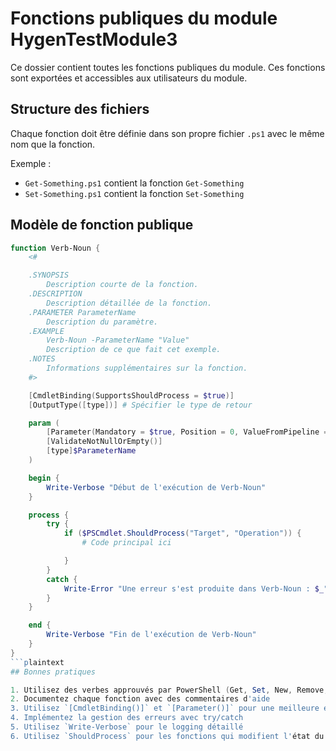 # Fonctions publiques du module HygenTestModule3

Ce dossier contient toutes les fonctions publiques du module. Ces fonctions sont exportées et accessibles aux utilisateurs du module.

## Structure des fichiers

Chaque fonction doit être définie dans son propre fichier `.ps1` avec le même nom que la fonction.

Exemple :
- `Get-Something.ps1` contient la fonction `Get-Something`
- `Set-Something.ps1` contient la fonction `Set-Something`

## Modèle de fonction publique

```powershell
function Verb-Noun {
    <#

    .SYNOPSIS
        Description courte de la fonction.
    .DESCRIPTION
        Description détaillée de la fonction.
    .PARAMETER ParameterName
        Description du paramètre.
    .EXAMPLE
        Verb-Noun -ParameterName "Value"
        Description de ce que fait cet exemple.
    .NOTES
        Informations supplémentaires sur la fonction.
    #>

    [CmdletBinding(SupportsShouldProcess = $true)]
    [OutputType([type])] # Spécifier le type de retour

    param (
        [Parameter(Mandatory = $true, Position = 0, ValueFromPipeline = $true)]
        [ValidateNotNullOrEmpty()]
        [type]$ParameterName
    )

    begin {
        Write-Verbose "Début de l'exécution de Verb-Noun"
    }

    process {
        try {
            if ($PSCmdlet.ShouldProcess("Target", "Operation")) {
                # Code principal ici

            }
        }
        catch {
            Write-Error "Une erreur s'est produite dans Verb-Noun : $_"
        }
    }

    end {
        Write-Verbose "Fin de l'exécution de Verb-Noun"
    }
}
```plaintext
## Bonnes pratiques

1. Utilisez des verbes approuvés par PowerShell (Get, Set, New, Remove, etc.)
2. Documentez chaque fonction avec des commentaires d'aide
3. Utilisez `[CmdletBinding()]` et `[Parameter()]` pour une meilleure expérience utilisateur
4. Implémentez la gestion des erreurs avec try/catch
5. Utilisez `Write-Verbose` pour le logging détaillé
6. Utilisez `ShouldProcess` pour les fonctions qui modifient l'état du système

